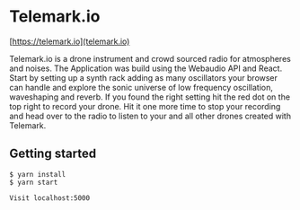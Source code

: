 # Telemark.io

[https://telemark.io](telemark.io)

Telemark.io is a drone instrument and crowd sourced radio for atmospheres and
noises. The Application was build using the Webaudio API and React. Start by
setting up a synth rack adding as many oscillators your browser can handle and
explore the sonic universe of low frequency oscillation, waveshaping and reverb.
If you found the right setting hit the red dot on the top right to record your
drone. Hit it one more time to stop your recording and head over to the radio to
listen to your and all other drones created with Telemark.

## Getting started

```
$ yarn install
$ yarn start

Visit localhost:5000
```
